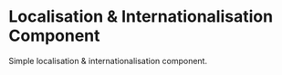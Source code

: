 # Localisation & Internationalisation Component

Simple localisation & internationalisation component.

